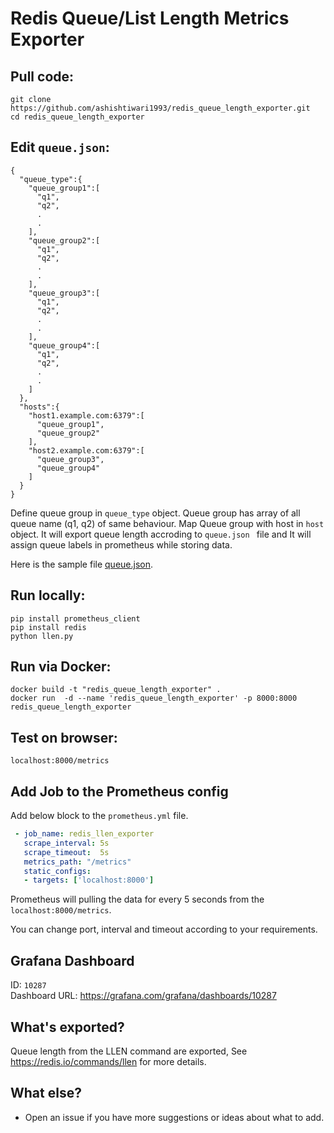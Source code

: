 # Redis Queue/List Length Metrics Exporter

## Pull code:
    git clone https://github.com/ashishtiwari1993/redis_queue_length_exporter.git
    cd redis_queue_length_exporter

## Edit `queue.json`:

	{  
	  "queue_type":{  
		"queue_group1":[  
		  "q1",
		  "q2",
		  . 
		  .
		],
		"queue_group2":[  
		  "q1",
		  "q2",
		  . 
	 	  .
		],
		"queue_group3":[  
		  "q1",
		  "q2",
		  . 
	 	  .
		],
		"queue_group4":[  
		  "q1",
		  "q2",
		  . 
	 	  .
		]
	  },
	  "hosts":{  
		"host1.example.com:6379":[  
		  "queue_group1",
		  "queue_group2"
		],
		"host2.example.com:6379":[  
		  "queue_group3",
		  "queue_group4"
		]
	  }
	}

Define queue group in `queue_type` object. Queue group has array of all queue name (q1, q2) of same behaviour. Map Queue group with host in `host` object. It will export queue length accroding to `queue.json ` file and It will assign queue labels in prometheus while storing data.

Here is the sample file [queue.json](https://github.com/ashishtiwari1993/redis_queue_length_exporter/blob/master/queue.json).



##  Run locally:

    pip install prometheus_client
    pip install redis
    python llen.py
    
## Run via Docker:

    docker build -t "redis_queue_length_exporter" .
    docker run  -d --name 'redis_queue_length_exporter' -p 8000:8000 redis_queue_length_exporter
    

## Test on browser:
    localhost:8000/metrics

## Add Job to the Prometheus config

Add below block to the `prometheus.yml` file.

```yaml
 - job_name: redis_llen_exporter
   scrape_interval: 5s
   scrape_timeout:  5s
   metrics_path: "/metrics" 
   static_configs: 
   - targets: ['localhost:8000']
```

Prometheus will pulling the data for every 5 seconds from the `localhost:8000/metrics`.

You can change port, interval and timeout according to your requirements. 

## Grafana Dashboard 

ID: `10287`  
Dashboard URL: https://grafana.com/grafana/dashboards/10287

## What's exported?

Queue length from the LLEN command are exported, See https://redis.io/commands/llen for more details.

## What else?

* Open an issue if you have more suggestions or ideas about what to add.



